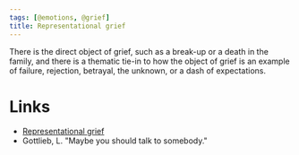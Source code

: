 ```yaml
---
tags: [@emotions, @grief]
title: Representational grief
---
```


There is the direct object of grief, such as a break-up or a death in the family, and there is a thematic tie-in to how the object of grief is an example of failure, rejection, betrayal, the unknown, or a dash of expectations.

# Links
- [Representational grief](20200507164146.md)
- Gottlieb, L. "Maybe you should talk to somebody."
